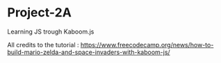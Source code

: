 # Project-2A
Learning JS trough Kaboom.js

All credits to the tutorial :
https://www.freecodecamp.org/news/how-to-build-mario-zelda-and-space-invaders-with-kaboom-js/
